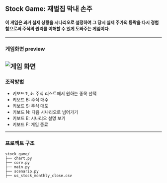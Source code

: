 ## Stock Game: 재벌집 막내 손주
#### 이 게임은 과거 실제 상황을 시나리오로 설정하여 그 당시 실제 주가의 등락을 다시 경험함으로써 주식의 원리를 이해할 수 있게 도와주는 게임이다.
---
### 게임화면 preview
![게임 화면](stock_game/stock_game/preview.png)
---
### 조작방법
* 키보드↑,↓: 주식 리스트에서 원하는 종목 선택
* 키보드 B: 주식 매수
* 키보드 S: 주식 매도
* 키보드 N: 다음 시나리오로 넘어가기
* 키보드 E: 시나리오 설명 보기
* 키보드 F: 게임 종료
---
### 프로젝트 구조
```
stock_game/
├── chart.py
├── core.py
├── main.py
├── scenario.py
├── us_stock_monthly_close.csv
```